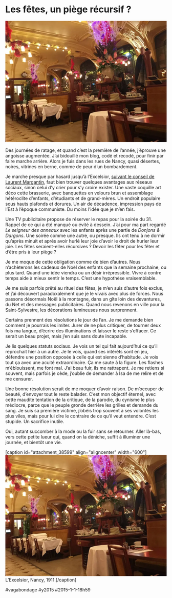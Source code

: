 # Les fêtes, un piège récursif ?

![](_i/excelsior.webp)

Des journées de ratage, et quand c’est la première de l’année, j’éprouve une angoisse augmentée. J’ai bidouillé mon blog, codé et recodé, pour finir par faire marche arrière. Alors je fuis dans les rues de Nancy, quasi désertes, noires, vitrines en berne, comme de peur d’un bombardement.

Je marche presque par hasard jusqu’à l’Excelsior, [suivant le conseil de Laurent Margantin](https://twitter.com/L_Margantin/status/550317915875311616), faut bien trouver quelques avantages aux réseaux sociaux, sinon celui d’y crier pour s’y croire exister. Une vaste coquille art déco cette brasserie, avec banquettes en velours brun et assemblage hétéroclite d’enfants, d’étudiants et de grand-mères. Un endroit populaire sous hauts plafonds et dorures. Un air de décadence, impression pays de l’Est à l’époque communiste. Du moins l’idée que je m’en fais.

Une TV publicitaire propose de réserver le repas pour la soirée du 31. Rappel de ce qui a été manqué ou évité à dessein. J’ai pour ma part regardé *Le seigneur des anneaux* avec les enfants après une partie de *Donjons & Dargons*. Une soirée comme une autre, ou presque. Ils ont tenu à ne dormir qu’après minuit et après avoir hurlé leur joie d’avoir le droit de hurler leur joie. Les fêtes seraient-elles récursives ? Devoir les fêter pour les fêter et d’être pris à leur piège ?

Je me moque de cette obligation comme de bien d’autres. Nous n’achèterons les cadeaux de Noël des enfants que la semaine prochaine, ou plus tard. Quand une idée viendra ou un désir irrépressible. Vivre à contre temps aide à mieux sentir le temps. C’est une hypothèse vraisemblable.

Je me suis parfois prêté au rituel des fêtes, je m’en suis d’autre fois exclus, et j’ai découvert paradoxalement que je le vivais avec plus de forces. Nous passons désormais Noël à la montagne, dans un gîte loin des devantures, du Net et des messages publicitaires. Quand nous revenons en ville pour la Saint-Sylvestre, les décorations lumineuses nous surprennent.

Certains prennent des résolutions le jour de l’an. Je me demande bien comment je pourrais les imiter. Jurer de ne plus critiquer, de tourner deux fois ma langue, d’écrire des illuminations et laisser le reste s’effacer. Ce serait un beau projet, mais j’en suis sans doute incapable.

Je lis quelques statuts sociaux. Je vois un tel qui fait aujourd’hui ce qu’il reprochait hier à un autre. Je le vois, quand ses intérêts sont en jeu, défendre une position opposée à celle qui est sienne d’habitude. Je vois tout ça avec une acuité extraordinaire. Ça me saute à la figure. Les flashes m’éblouissent, me font mal. J’ai beau fuir, ils me rattrapent. Je me retiens si souvent, mais parfois je cède, j’oublie de demander à Isa de me relire et de me censurer.

Une bonne résolution serait de me moquer d’avoir raison. De m’occuper de beauté, d’envoyer tout le reste balader. C’est mon objectif éternel, avec cette maudite tentation de la critique, de la parodie, du cynisme le plus médiocre, parce que le peuple gronde derrière les grilles et demande du sang. Je suis sa première victime, j’obéis trop souvent à ses volontés les plus viles, mais pour lui dire le contraire de ce qu’il veut entendre. C’est stupide. Un sacrifice inutile.

Oui, autant succomber à la mode ou la fuir sans se retourner. Aller là-bas, vers cette petite lueur qui, quand on la déniche, suffit à illuminer une journée, et bientôt une vie.

[caption id="attachment\_38599" align="aligncenter" width="600"]![L’Excelsior, Nancy, 1911.](_i/excelsior.webp) L’Excelsior, Nancy, 1911.[/caption]



#vagabondage #y2015 #2015-1-1-18h59
